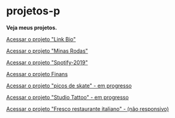 # projetos-p
 <strong>Veja meus projetos.</strong>


<a href="https://ruan-steffansom.github.io/projetos/link_bio/">Acessar o projeto "Link Bio"</a>

<a href="https://ruan-steffansom.github.io/projetos/minas-rodas/">Acessar o projeto "Minas Rodas"</a>

<a href="https://ruan-steffansom.github.io/projetos/projeto-spotify-2019/">Acessar o projeto "Spotify-2019"</a>

<a href="https://ruan-steffansom.github.io/projetos/projeto-finans-bootstrap4/">Acessar o projeto Finans</a>

<a href="https://ruan-steffansom.github.io/projetos/picos-belem-em-processo/">Acessar o projeto "picos de skate" - em progresso</a>

<a href="https://ruan-steffansom.github.io/projetos/projeto-tatoo-em-processo/">Acessar o projeto "Studio Tattoo" - em progresso</a>

<a href="https://ruan-steffansom.github.io/projetos/fresco-restaurante-italiano/">Acessar o projeto "Fresco restaurante italiano" - (não responsivo)</a>